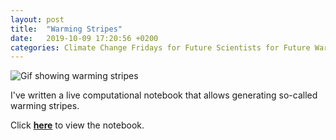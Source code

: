 ```yaml
---
layout: post
title:  "Warming Stripes"
date:   2019-10-09 17:20:56 +0200
categories: Climate Change Fridays for Future Scientists for Future Warming Stripes
---
```


![Gif showing warming stripes](/assets/warming_stripes.gif)

I've written a live computational notebook that allows generating so-called warming stripes. 

Click **[here](https://observablehq.com/@fkohlgrueber/warming-stripes)** to view the notebook.

<br>
<br>